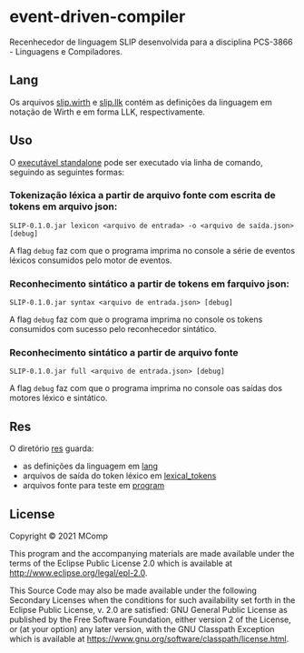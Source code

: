 # event-driven-compiler

Recenhecedor de linguagem SLIP desenvolvida para a disciplina PCS-3866 - Linguagens e Compiladores.

## Lang

Os arquivos [slip.wirth](./res/lang/slip.wirth) e [slip.llk](./res/lang/slip.llk) contém as definições da linguagem em notação de Wirth e em forma LLK, respectivamente.

## Uso

O [executável standalone](./target/SLIP-0.1.0.jar) pode ser executado via linha de comando, seguindo as seguintes formas:

### Tokenização léxica a partir de arquivo fonte com escrita de tokens em arquivo json:

```
SLIP-0.1.0.jar lexicon <arquivo de entrada> -o <arquivo de saída.json> [debug]
```

A flag `debug` faz com que o programa imprima no console a série de eventos léxicos consumidos pelo motor de eventos.

### Reconhecimento sintático a partir de tokens em farquivo json:

```
SLIP-0.1.0.jar syntax <arquivo de entrada.json> [debug]
```

A flag `debug` faz com que o programa imprima no console os tokens consumidos com sucesso pelo reconhecedor sintático.

### Reconhecimento sintático a partir de arquivo fonte

```
SLIP-0.1.0.jar full <arquivo de entrada.json> [debug]
```

A flag `debug` faz com que o programa imprima no console oas saídas dos motores léxico e sintático.

## Res

O diretório [res](./res) guarda:

- as definições da linguagem em [lang](./res/lang)
- arquivos de saída do token léxico em [lexical_tokens](./res/lexical_tokens)
- arquivos fonte para teste em [program](./res/program)

## License

Copyright © 2021 MComp

This program and the accompanying materials are made available under the
terms of the Eclipse Public License 2.0 which is available at
http://www.eclipse.org/legal/epl-2.0.

This Source Code may also be made available under the following Secondary
Licenses when the conditions for such availability set forth in the Eclipse
Public License, v. 2.0 are satisfied: GNU General Public License as published by
the Free Software Foundation, either version 2 of the License, or (at your
option) any later version, with the GNU Classpath Exception which is available
at https://www.gnu.org/software/classpath/license.html.
